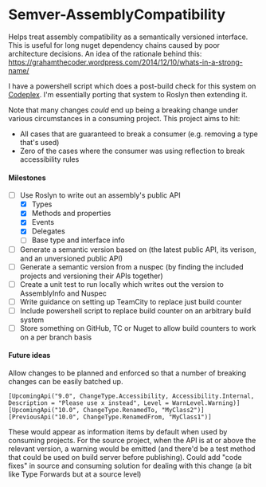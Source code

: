 # Semver-AssemblyCompatibility
Helps treat assembly compatibility as a semantically versioned interface. This is useful for long nuget dependency chains caused by poor architecture decisions. An idea of the rationale behind this: https://grahamthecoder.wordpress.com/2014/12/10/whats-in-a-strong-name/

I have a powershell script which does a post-build check for this system on [Codeplex](https://hg.codeplex.com/forks/grahamhelliwell/diffonly). I'm essentially porting that system to Roslyn then extending it.

Note that many changes *could* end up being a breaking change under various circumstances in a consuming project. This project aims to hit:
* All cases that are guaranteed to break a consumer (e.g. removing a type that's used)
* Zero of the cases where the consumer was using reflection to break accessibility rules

#### Milestones
* [ ] Use Roslyn to write out an assembly's public API
  * [x] Types
  * [x] Methods and properties
  * [x] Events
  * [x] Delegates
  * [ ] Base type and interface info
* [ ] Generate a semantic version based on (the latest public API, its verison, and an unversioned public API)
* [ ] Generate a semantic version from a nuspec (by finding the included projects and versioning their APIs together)
* [ ] Create a unit test to run locally which writes out the version to AssemblyInfo and Nuspec
* [ ] Write guidance on setting up TeamCity to replace just build counter
* [ ] Include powershell script to replace build counter on an arbitrary build system
* [ ] Store something on GitHub, TC or Nuget to allow build counters to work on a per branch basis

#### Future ideas
Allow changes to be planned and enforced so that a number of breaking changes can be easily batched up.
```
[UpcomingApi("9.0", ChangeType.Accessibility, Accessibility.Internal, Description = "Please use x instead", Level = WarnLevel.Warning)]
[UpcomingApi("10.0", ChangeType.RenamedTo, "MyClass2")]
[PreviousApi("10.0", ChangeType.RenamedFrom, "MyClass1")]
```
These would appear as information items by default when used by consuming projects. For the source project, when the API is at or above the relevant version, a warning would be emitted (and there'd be a test method that could be used on build server before publishing).
Could add "code fixes" in source and consuming solution for dealing with this change (a bit like Type Forwards but at a source level)
